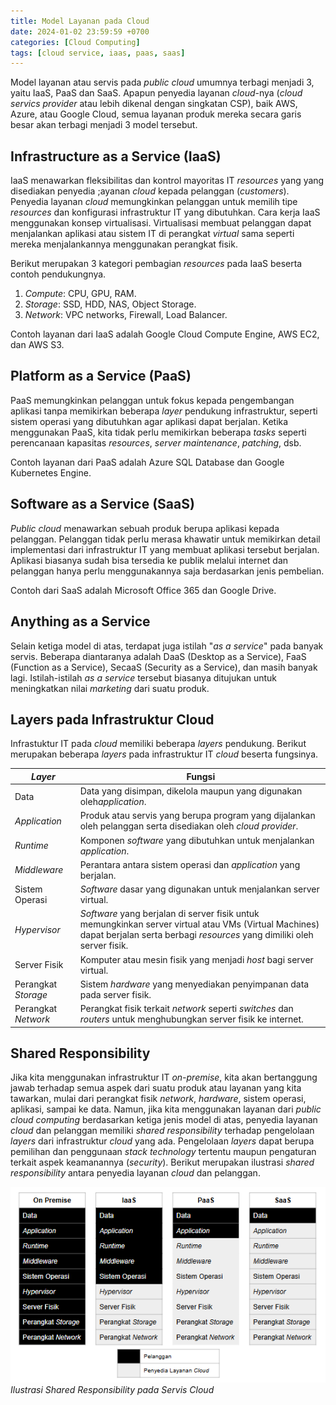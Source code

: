 ```yaml
---
title: Model Layanan pada Cloud
date: 2024-01-02 23:59:59 +0700
categories: [Cloud Computing]
tags: [cloud service, iaas, paas, saas]
---
```


Model layanan atau servis pada *public cloud* umumnya terbagi menjadi 3, yaitu IaaS, PaaS dan SaaS. Apapun penyedia layanan *cloud*-nya (*cloud servics provider* atau lebih dikenal dengan singkatan CSP), baik AWS, Azure, atau Google Cloud, semua layanan produk mereka secara garis besar akan terbagi menjadi 3 model tersebut.

## Infrastructure as a Service (IaaS)
IaaS menawarkan fleksibilitas dan kontrol mayoritas IT *resources* yang yang disediakan penyedia ;ayanan *cloud* kepada pelanggan (*customers*). Penyedia layanan *cloud* memungkinkan pelanggan untuk memilih tipe *resources* dan konfigurasi infrastruktur IT yang dibutuhkan. Cara kerja IaaS menggunakan konsep virtualisasi. Virtualisasi membuat pelanggan dapat menjalankan aplikasi atau sistem IT di perangkat *virtual* sama seperti mereka menjalankannya menggunakan perangkat fisik.

Berikut merupakan 3 kategori pembagian *resources* pada IaaS beserta contoh pendukungnya.
1. *Compute*: CPU, GPU, RAM.
2. *Storage*: SSD, HDD, NAS, Object Storage.
3. *Network*: VPC networks, Firewall, Load Balancer.

Contoh layanan dari IaaS adalah Google Cloud Compute Engine, AWS EC2, dan AWS S3.

## Platform as a Service (PaaS)
PaaS memungkinkan pelanggan untuk fokus kepada pengembangan aplikasi tanpa memikirkan beberapa *layer* pendukung infrastruktur, seperti sistem operasi yang dibutuhkan agar aplikasi dapat berjalan. Ketika menggunakan PaaS, kita tidak perlu memikirkan beberapa *tasks* seperti perencanaan kapasitas *resources*, *server maintenance*, *patching*, dsb.

Contoh layanan dari PaaS adalah Azure SQL Database dan Google Kubernetes Engine.

## Software as a Service (SaaS)
*Public cloud* menawarkan sebuah produk berupa aplikasi kepada pelanggan. Pelanggan tidak perlu merasa khawatir untuk memikirkan detail implementasi dari infrastruktur IT yang membuat aplikasi tersebut berjalan. Aplikasi biasanya sudah bisa tersedia ke publik melalui internet dan pelanggan hanya perlu menggunakannya saja berdasarkan jenis pembelian.

Contoh dari SaaS adalah Microsoft Office 365 dan Google Drive.

## Anything as a Service
Selain ketiga model di atas, terdapat juga istilah "*as a service*" pada banyak servis. Beberapa diantaranya adalah DaaS (Desktop as a Service), FaaS (Function as a Service), SecaaS (Security as a Service), dan masih banyak lagi. Istilah-istilah *as a service* tersebut biasanya ditujukan untuk meningkatkan nilai *marketing* dari suatu produk.

## Layers pada Infrastruktur Cloud
Infrastuktur IT pada *cloud* memiliki beberapa *layers* pendukung. Berikut merupakan beberapa *layers* pada infrastruktur IT *cloud* beserta fungsinya.

| *Layer* | Fungsi |
|---|---|
| Data | Data yang disimpan, dikelola maupun yang digunakan oleh*application*. |
| *Application* | Produk atau servis yang berupa program yang dijalankan oleh pelanggan serta disediakan oleh *cloud provider*. |
| *Runtime* | Komponen *software* yang dibutuhkan untuk menjalankan *application*. |
| *Middleware* | Perantara antara sistem operasi dan *application* yang berjalan. |
| Sistem Operasi | *Software* dasar yang digunakan untuk menjalankan server virtual. |
| *Hypervisor* | *Software* yang berjalan di server fisik untuk memungkinkan server virtual atau VMs (Virtual Machines) dapat berjalan serta berbagi *resources* yang dimiliki oleh server fisik. |
| Server Fisik | Komputer atau mesin fisik yang menjadi *host* bagi server virtual. |
| Perangkat *Storage* | Sistem *hardware* yang menyediakan penyimpanan data pada server fisik. |
| Perangkat *Network* | Perangkat fisik terkait *network* seperti *switches* dan *routers* untuk menghubungkan server fisik ke internet. |

## Shared Responsibility
Jika kita menggunakan infrastruktur IT *on-premise*, kita akan bertanggung jawab terhadap semua aspek dari suatu produk atau layanan yang kita tawarkan, mulai dari perangkat fisik *network*, *hardware*, sistem operasi, aplikasi, sampai ke data. Namun, jika kita menggunakan layanan dari *public cloud computing* berdasarkan ketiga jenis model di atas, penyedia layanan *cloud* dan pelanggan memiliki *shared responsibility* terhadap pengelolaan *layers* dari infrastruktur *cloud* yang ada. Pengelolaan *layers* dapat berupa pemilihan dan penggunaan *stack technology* tertentu maupun pengaturan terkait aspek keamanannya (*security*). Berikut merupakan ilustrasi *shared responsibility* antara penyedia layanan *cloud* dan pelanggan.

![img-description](/assets/img/posts/cloud-computing/shared-responsibility.png)
_Ilustrasi Shared Responsibility pada Servis Cloud_